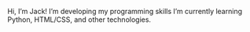 Hi, I’m Jack!
I’m developing my programming skills
I’m currently learning Python, HTML/CSS, and other technologies.


<!---
J-S-Harris/J-S-Harris is a ✨ special ✨ repository because its `README.md` (this file) appears on your GitHub profile.
You can click the Preview link to take a look at your changes.
--->
